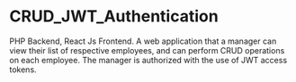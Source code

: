 # CRUD_JWT_Authentication
PHP Backend, React Js Frontend. A web application that a manager can view their list of respective employees, and can perform CRUD operations on each employee. The manager is authorized with the use of JWT access tokens. 
